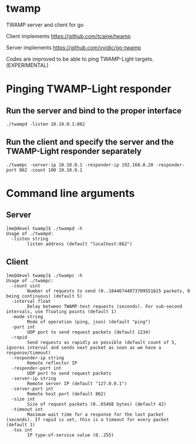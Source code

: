 # twamp

TWAMP server and client for go

Client implements https://github.com/tcaine/twamp

Server implements https://github.com/vvidic/go-twamp

Codes are improved to be able to ping TWAMP-Light targets. (EXPERIMENTAL)

# Pinging TWAMP-Light responder

## Run the server and bind to the proper interface

`./twampd -listen 10.10.0.1:862`

## Run the client and specify the server and the TWAMP-Light responder separately

`./twampc -server-ip 10.10.0.1 -responder-ip 192.168.0.20 -responder-port 862 -count 100 10.10.0.1`

# Command line arguments

## Server

```
[me@devel twamp]$ ./twampd -h
Usage of ./twampd:
  -listen string
        listen address (default "localhost:862")
```

## Client

```
[me@devel twamp]$ ./twampc -h
Usage of ./twampc:
  -count uint
        Number of requests to send (0..18446744073709551615 packets, 0 being continuous) (default 5)
  -interval float
        Delay between TWAMP-test requests (seconds). For sub-second intervals, use floating points (default 1)
  -mode string
        Mode of operation (ping, json) (default "ping")
  -port int
        UDP port to send request packets (default 1234)
  -rapid
        Send requests as rapidly as possible (default count of 5, ignores interval and sends next packet as soon as we have a response/timeout)
  -responder-ip string
        Remote reflector IP
  -responder-port int
        UDP port to send request packets
  -server-ip string
        Remote server IP (default "127.0.0.1")
  -server-port int
        Remote host port (default 862)
  -size int
        Size of request packets (0..65468 bytes) (default 42)
  -timeout int
        Maximum wait time for a response for the last packet (seconds). If rapid is set, this is a timeout for every packet (default 1)
  -tos int
        IP type-of-service value (0..255)
```